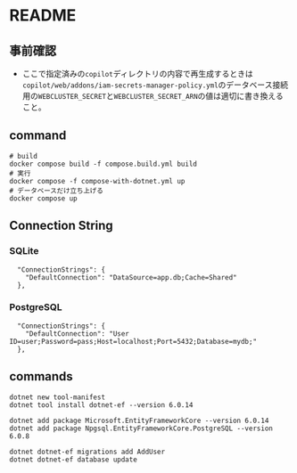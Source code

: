 # README

## 事前確認

- ここで指定済みの`copilot`ディレクトリの内容で再生成するときは`copilot/web/addons/iam-secrets-manager-policy.yml`のデータベース接続用の`WEBCLUSTER_SECRET`と`WEBCLUSTER_SECRET_ARN`の値は適切に書き換えること。

## command

```shell
# build
docker compose build -f compose.build.yml build
# 実行
docker compose -f compose-with-dotnet.yml up
# データベースだけ立ち上げる
docker compose up
```

## Connection String

### SQLite

```
  "ConnectionStrings": {
    "DefaultConnection": "DataSource=app.db;Cache=Shared"
  },
```

### PostgreSQL

```
  "ConnectionStrings": {
    "DefaultConnection": "User ID=user;Password=pass;Host=localhost;Port=5432;Database=mydb;"
  },
```

## commands

```shell
dotnet new tool-manifest
dotnet tool install dotnet-ef --version 6.0.14
```

```shell
dotnet add package Microsoft.EntityFrameworkCore --version 6.0.14
dotnet add package Npgsql.EntityFrameworkCore.PostgreSQL --version 6.0.8
```

```shell
dotnet dotnet-ef migrations add AddUser
dotnet dotnet-ef database update
```
